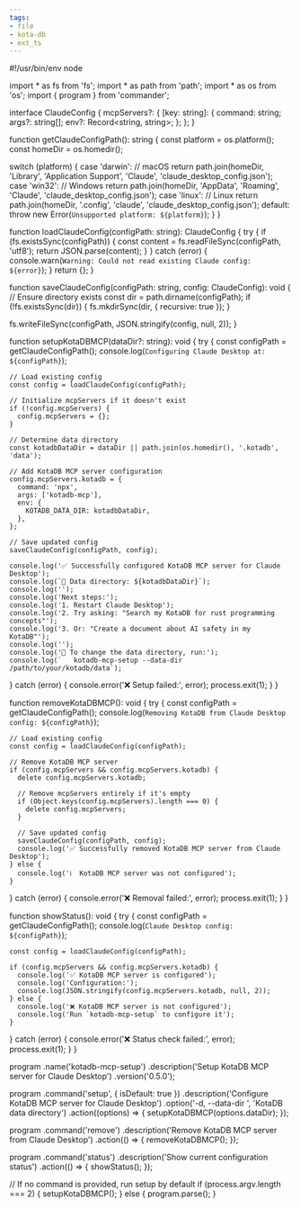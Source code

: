 ```yaml
---
tags:
- file
- kota-db
- ext_ts
---
```

#!/usr/bin/env node

import * as fs from 'fs';
import * as path from 'path';
import * as os from 'os';
import { program } from 'commander';

interface ClaudeConfig {
  mcpServers?: {
    [key: string]: {
      command: string;
      args?: string[];
      env?: Record<string, string>;
    };
  };
}

function getClaudeConfigPath(): string {
  const platform = os.platform();
  const homeDir = os.homedir();

  switch (platform) {
    case 'darwin': // macOS
      return path.join(homeDir, 'Library', 'Application Support', 'Claude', 'claude_desktop_config.json');
    case 'win32': // Windows
      return path.join(homeDir, 'AppData', 'Roaming', 'Claude', 'claude_desktop_config.json');
    case 'linux': // Linux
      return path.join(homeDir, '.config', 'claude', 'claude_desktop_config.json');
    default:
      throw new Error(`Unsupported platform: ${platform}`);
  }
}

function loadClaudeConfig(configPath: string): ClaudeConfig {
  try {
    if (fs.existsSync(configPath)) {
      const content = fs.readFileSync(configPath, 'utf8');
      return JSON.parse(content);
    }
  } catch (error) {
    console.warn(`Warning: Could not read existing Claude config: ${error}`);
  }
  return {};
}

function saveClaudeConfig(configPath: string, config: ClaudeConfig): void {
  // Ensure directory exists
  const dir = path.dirname(configPath);
  if (!fs.existsSync(dir)) {
    fs.mkdirSync(dir, { recursive: true });
  }

  fs.writeFileSync(configPath, JSON.stringify(config, null, 2));
}

function setupKotaDBMCP(dataDir?: string): void {
  try {
    const configPath = getClaudeConfigPath();
    console.log(`Configuring Claude Desktop at: ${configPath}`);

    // Load existing config
    const config = loadClaudeConfig(configPath);

    // Initialize mcpServers if it doesn't exist
    if (!config.mcpServers) {
      config.mcpServers = {};
    }

    // Determine data directory
    const kotadbDataDir = dataDir || path.join(os.homedir(), '.kotadb', 'data');

    // Add KotaDB MCP server configuration
    config.mcpServers.kotadb = {
      command: 'npx',
      args: ['kotadb-mcp'],
      env: {
        KOTADB_DATA_DIR: kotadbDataDir,
      },
    };

    // Save updated config
    saveClaudeConfig(configPath, config);

    console.log('✅ Successfully configured KotaDB MCP server for Claude Desktop');
    console.log(`📁 Data directory: ${kotadbDataDir}`);
    console.log('');
    console.log('Next steps:');
    console.log('1. Restart Claude Desktop');
    console.log('2. Try asking: "Search my KotaDB for rust programming concepts"');
    console.log('3. Or: "Create a document about AI safety in my KotaDB"');
    console.log('');
    console.log('🔧 To change the data directory, run:');
    console.log(`   kotadb-mcp-setup --data-dir /path/to/your/kotadb/data`);

  } catch (error) {
    console.error('❌ Setup failed:', error);
    process.exit(1);
  }
}

function removeKotaDBMCP(): void {
  try {
    const configPath = getClaudeConfigPath();
    console.log(`Removing KotaDB from Claude Desktop config: ${configPath}`);

    // Load existing config
    const config = loadClaudeConfig(configPath);

    // Remove KotaDB MCP server
    if (config.mcpServers && config.mcpServers.kotadb) {
      delete config.mcpServers.kotadb;
      
      // Remove mcpServers entirely if it's empty
      if (Object.keys(config.mcpServers).length === 0) {
        delete config.mcpServers;
      }

      // Save updated config
      saveClaudeConfig(configPath, config);
      console.log('✅ Successfully removed KotaDB MCP server from Claude Desktop');
    } else {
      console.log('ℹ️  KotaDB MCP server was not configured');
    }

  } catch (error) {
    console.error('❌ Removal failed:', error);
    process.exit(1);
  }
}

function showStatus(): void {
  try {
    const configPath = getClaudeConfigPath();
    console.log(`Claude Desktop config: ${configPath}`);

    const config = loadClaudeConfig(configPath);
    
    if (config.mcpServers && config.mcpServers.kotadb) {
      console.log('✅ KotaDB MCP server is configured');
      console.log('Configuration:');
      console.log(JSON.stringify(config.mcpServers.kotadb, null, 2));
    } else {
      console.log('❌ KotaDB MCP server is not configured');
      console.log('Run `kotadb-mcp-setup` to configure it');
    }

  } catch (error) {
    console.error('❌ Status check failed:', error);
    process.exit(1);
  }
}

program
  .name('kotadb-mcp-setup')
  .description('Setup KotaDB MCP server for Claude Desktop')
  .version('0.5.0');

program
  .command('setup', { isDefault: true })
  .description('Configure KotaDB MCP server for Claude Desktop')
  .option('-d, --data-dir <path>', 'KotaDB data directory')
  .action((options) => {
    setupKotaDBMCP(options.dataDir);
  });

program
  .command('remove')
  .description('Remove KotaDB MCP server from Claude Desktop')
  .action(() => {
    removeKotaDBMCP();
  });

program
  .command('status')
  .description('Show current configuration status')
  .action(() => {
    showStatus();
  });

// If no command is provided, run setup by default
if (process.argv.length === 2) {
  setupKotaDBMCP();
} else {
  program.parse();
}